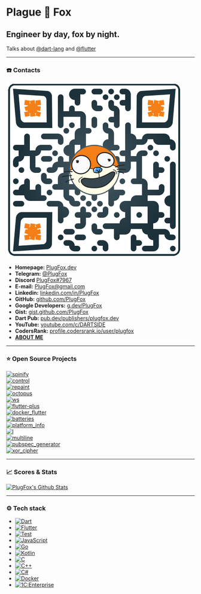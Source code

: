 # Plague 🦊 Fox  
## Engineer by day, fox by night.  
  
Talks about [@dart-lang](https://github.com/dart-lang) and [@flutter](https://github.com/flutter)  
  
---  
  
### ☎️ Contacts  
  
[![](https://github.com/PlugFox/PlugFox/blob/master/.img/qr-code-small-transparent.png)](https://plugfox.dev)  
+ **Homepage:** [PlugFox.dev](https://plugfox.dev)  
+ **Telegram:** [@PlugFox](https://t.me/plugfox)  
+ **Discord** [PlugFox#7967](https://discordapp.com/users/205287938689335297)  
+ **E-mail:** [PlugFox@gmail.com](mailto:plugfox@gmail.com)  
+ **Linkedin:** [linkedin.com/in/PlugFox](https://www.linkedin.com/in/plugfox/)  
+ **GitHub:** [github.com/PlugFox](https://github.com/plugfox/)  
+ **Google Developers:** [g.dev/PlugFox](https://g.dev/plugfox)  
+ **Gist:** [gist.github.com/PlugFox](https://gist.github.com/plugfox)  
+ **Dart Pub:** [pub.dev/publishers/plugfox.dev](https://pub.dev/publishers/plugfox.dev)  
+ **YouTube:** [youtube.com/c/DARTSIDE](https://www.youtube.com/c/DARTSIDE)  
+ **CodersRank:** [profile.codersrank.io/user/plugfox](https://profile.codersrank.io/user/plugfox)  
+ [**ABOUT ME**](https://plugfox.dev/about/)
  
---  
  
### ⭐ Open Source Projects  
  
  
[![spinify](https://github-readme-stats.vercel.app/api/pin/?username=plugfox&repo=spinify)](https://github.com/PlugFox/spinify)  
[![control](https://github-readme-stats.vercel.app/api/pin/?username=plugfox&repo=control)](https://github.com/PlugFox/control)  
[![repaint](https://github-readme-stats.vercel.app/api/pin/?username=plugfox&repo=repaint)](https://github.com/PlugFox/repaint)  
[![octopus](https://github-readme-stats.vercel.app/api/pin/?username=plugfox&repo=octopus)](https://github.com/PlugFox/octopus)  
[![ws](https://github-readme-stats.vercel.app/api/pin/?username=plugfox&repo=ws)](https://github.com/PlugFox/ws)  
[![flutter-plus](https://github-readme-stats.vercel.app/api/pin/?username=plugfox&repo=flutter-plus)](https://github.com/PlugFox/flutter-plus)  
[![docker_flutter](https://github-readme-stats.vercel.app/api/pin/?username=plugfox&repo=docker_flutter)](https://github.com/plugfox/docker_flutter)  
[![batteries](https://github-readme-stats.vercel.app/api/pin/?username=plugfox&repo=batteries)](https://github.com/plugfox/batteries)  
[![platform_info](https://github-readme-stats.vercel.app/api/pin/?username=plugfox&repo=platform_info)](https://github.com/plugfox/platform_info)  
[![l](https://github-readme-stats.vercel.app/api/pin/?username=plugfox&repo=l)](https://github.com/plugfox/l)  
[![multiline](https://github-readme-stats.vercel.app/api/pin/?username=plugfox&repo=multiline)](https://github.com/plugfox/multiline)  
[![pubspec_generator](https://github-readme-stats.vercel.app/api/pin/?username=plugfox&repo=pubspec_generator)](https://github.com/plugfox/pubspec_generator)  
[![xor_cipher](https://github-readme-stats.vercel.app/api/pin/?username=plugfox&repo=xor_cipher)](https://github.com/plugfox/xor_cipher)  
  
---  
  
### 📈 Scores & Stats  
  
[![PlugFox's Github Stats](https://github-readme-stats.vercel.app/api?username=plugfox&count_private=true&theme=default&show_icons=true)](https://github.com/plugfox)
  
---  
  
### ⚙️ Tech stack  
  
+ [![Dart](https://img.shields.io/badge/-Dart-05122A?style=flat&logo=dart&logoColor=blue)](https://dart.dev/)  
+ [![Flutter](https://img.shields.io/badge/-Flutter-05122A?style=flat&logo=flutter&logoColor=blue)](http://flutter.dev/)  
+ [![Test](https://img.shields.io/badge/-Test-05122A?style=flat&logo=dart)](https://dart.dev/guides/testing)  
+ [![JavaScript](https://img.shields.io/badge/-JavaScript-05122A?style=flat&logo=javascript)](https://www.javascript.com/)  
+ [![Go](https://img.shields.io/badge/-Go-05122A?style=flat&logo=go)](https://go.dev/)  
+ [![Kotlin](https://img.shields.io/badge/-Kotlin-05122A?style=flat&logo=kotlin)](https://kotlinlang.org/)  
+ [![C](https://img.shields.io/badge/-C-05122A?style=flat&logo=c)](https://en.wikipedia.org/wiki/C_(programming_language))  
+ [![C++](https://img.shields.io/badge/-C%2B%2B-05122A?style=flat&logo=cplusplus)](https://en.wikipedia.org/wiki/C%2B%2B)  
+ [![C#](https://img.shields.io/badge/-C%23-05122A?style=flat&logo=csharp)](https://dotnet.microsoft.com/)
+ [![Docker](https://img.shields.io/badge/-Docker-05122A?style=flat&logo=docker)](https://www.docker.com/)  
+ [![1C:Enterprise](https://img.shields.io/badge/1C-1C%3AEnterprise-05122A?style=flat)](https://1c-dn.com/)  
  
